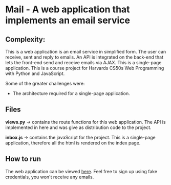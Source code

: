 # Mail - A web application that implements an email service
## Complexity:
 This is a web application is an email service in simplified form. The user can receive, sent and reply to emails. An API is integrated on the back-end that lets the front-end send and receive emails via AJAX. This is a single-page application. This is a course project for Harvards CS50s Web Programming with Python and JavaScript.

Some of the greater challenges were:
* The architecture required for a single-page application. 

## Files

**views.py** &rarr; contains the route functions for this web application. The API is implemented in here and was give as distribution code to the project. 

**inbox.js** &rarr; contains the javaScript for the project. This is a single-page application, therefore all the html is rendered on the index page.


## How to run
The web application can be viewed [here](https://maildp.herokuapp.com/). Feel free to sign up using fake credentials, you won't receive any emails. 

